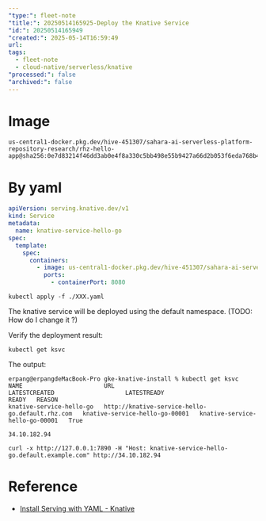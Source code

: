 ```yaml
---
"type:": fleet-note
"title:": 20250514165925-Deploy the Knative Service
"id:": 20250514165949
"created:": 2025-05-14T16:59:49
url: 
tags:
  - fleet-note
  - cloud-native/serverless/knative
"processed:": false
"archived:": false
---
```


# Image

```shell
us-central1-docker.pkg.dev/hive-451307/sahara-ai-serverless-platform-repository-research/rhz-hello-app@sha256:0e7d83214f46dd3ab0e4f8a330c5bb498e55b9427a66d2b053f6eda768b4be65
```

# By yaml

```yaml
apiVersion: serving.knative.dev/v1
kind: Service
metadata:
  name: knative-service-hello-go
spec:
  template:
    spec:
      containers:
        - image: us-central1-docker.pkg.dev/hive-451307/sahara-ai-serverless-platform-repository-research/rhz-hello-app@sha256:0e7d83214f46dd3ab0e4f8a330c5bb498e55b9427a66d2b053f6eda768b4be65
          ports:
            - containerPort: 8080
```

```shell
kubectl apply -f ./XXX.yaml
```

The knative service will be deployed using the default namespace. (TODO: How do I change it ?)

Verify the deployment result:
```shell
kubectl get ksvc
```

The output:
```shell
erpang@erpangdeMacBook-Pro gke-knative-install % kubectl get ksvc
NAME                       URL                                               LATESTCREATED                    LATESTREADY                      READY   REASON
knative-service-hello-go   http://knative-service-hello-go.default.rhz.com   knative-service-hello-go-00001   knative-service-hello-go-00001   True  
```

```shell
34.10.182.94

curl -x http://127.0.0.1:7890 -H "Host: knative-service-hello-go.default.example.com" http://34.10.182.94

```


# Reference
* [Install Serving with YAML - Knative](https://knative.dev/docs/install/yaml-install/serving/install-serving-with-yaml/#configure-dns)
